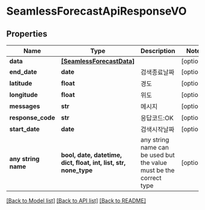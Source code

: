 # SeamlessForecastApiResponseVO


## Properties
Name | Type | Description | Notes
------------ | ------------- | ------------- | -------------
**data** | [**[SeamlessForecastData]**](SeamlessForecastData.md) |  | [optional] 
**end_date** | **date** | 검색종료날짜 | [optional] 
**latitude** | **float** | 경도 | [optional] 
**longitude** | **float** | 위도 | [optional] 
**messages** | **str** | 메시지 | [optional] 
**response_code** | **str** | 응답코드:OK | [optional] 
**start_date** | **date** | 검색시작날짜 | [optional] 
**any string name** | **bool, date, datetime, dict, float, int, list, str, none_type** | any string name can be used but the value must be the correct type | [optional]

[[Back to Model list]](../README.md#documentation-for-models) [[Back to API list]](../README.md#documentation-for-api-endpoints) [[Back to README]](../README.md)


